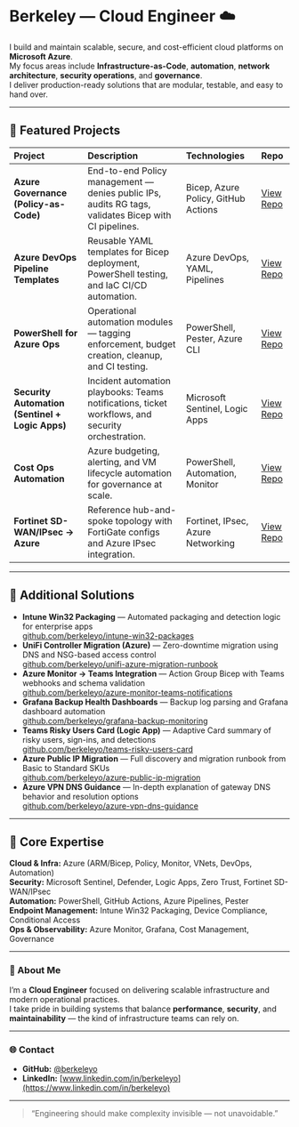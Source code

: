 # Berkeley — Cloud Engineer ☁️

I build and maintain scalable, secure, and cost-efficient cloud platforms on **Microsoft Azure**.  
My focus areas include **Infrastructure-as-Code**, **automation**, **network architecture**, **security operations**, and **governance**.  
I deliver production-ready solutions that are modular, testable, and easy to hand over.

---

## 🔹 Featured Projects

| Project | Description | Technologies | Repo |
|:--|:--|:--|:--|
| **Azure Governance (Policy-as-Code)** | End-to-end Policy management — denies public IPs, audits RG tags, validates Bicep with CI pipelines. | Bicep, Azure Policy, GitHub Actions | [View Repo](https://github.com/berkeleyo/azure-governance-policy-bicep) |
| **Azure DevOps Pipeline Templates** | Reusable YAML templates for Bicep deployment, PowerShell testing, and IaC CI/CD automation. | Azure DevOps, YAML, Pipelines | [View Repo](https://github.com/berkeleyo/azure-devops-pipeline-templates) |
| **PowerShell for Azure Ops** | Operational automation modules — tagging enforcement, budget creation, cleanup, and CI testing. | PowerShell, Pester, Azure CLI | [View Repo](https://github.com/berkeleyo/powershell-az-modules) |
| **Security Automation (Sentinel + Logic Apps)** | Incident automation playbooks: Teams notifications, ticket workflows, and security orchestration. | Microsoft Sentinel, Logic Apps | [View Repo](https://github.com/berkeleyo/sentinel-automation-playbooks) |
| **Cost Ops Automation** | Azure budgeting, alerting, and VM lifecycle automation for governance at scale. | PowerShell, Automation, Monitor | [View Repo](https://github.com/berkeleyo/azure-cost-ops-automation) |
| **Fortinet SD-WAN/IPsec → Azure** | Reference hub-and-spoke topology with FortiGate configs and Azure IPsec integration. | Fortinet, IPsec, Azure Networking | [View Repo](https://github.com/berkeleyo/fortinet-azure-sdwan-ipsec) |

---

## 🔸 Additional Solutions

- **Intune Win32 Packaging** — Automated packaging and detection logic for enterprise apps  
  [github.com/berkeleyo/intune-win32-packages](https://github.com/berkeleyo/intune-win32-packages)
- **UniFi Controller Migration (Azure)** — Zero-downtime migration using DNS and NSG-based access control  
  [github.com/berkeleyo/unifi-azure-migration-runbook](https://github.com/berkeleyo/unifi-azure-migration-runbook)
- **Azure Monitor → Teams Integration** — Action Group Bicep with Teams webhooks and schema validation  
  [github.com/berkeleyo/azure-monitor-teams-notifications](https://github.com/berkeleyo/azure-monitor-teams-notifications)
- **Grafana Backup Health Dashboards** — Backup log parsing and Grafana dashboard automation  
  [github.com/berkeleyo/grafana-backup-monitoring](https://github.com/berkeleyo/grafana-backup-monitoring)
- **Teams Risky Users Card (Logic App)** — Adaptive Card summary of risky users, sign-ins, and detections  
  [github.com/berkeleyo/teams-risky-users-card](https://github.com/berkeleyo/teams-risky-users-card)
- **Azure Public IP Migration** — Full discovery and migration runbook from Basic to Standard SKUs  
  [github.com/berkeleyo/azure-public-ip-migration](https://github.com/berkeleyo/azure-public-ip-migration)
- **Azure VPN DNS Guidance** — In-depth explanation of gateway DNS behavior and resolution options  
  [github.com/berkeleyo/azure-vpn-dns-guidance](https://github.com/berkeleyo/azure-vpn-dns-guidance)

---

## 🧰 Core Expertise

**Cloud & Infra:** Azure (ARM/Bicep, Policy, Monitor, VNets, DevOps, Automation)  
**Security:** Microsoft Sentinel, Defender, Logic Apps, Zero Trust, Fortinet SD-WAN/IPsec  
**Automation:** PowerShell, GitHub Actions, Azure Pipelines, Pester  
**Endpoint Management:** Intune Win32 Packaging, Device Compliance, Conditional Access  
**Ops & Observability:** Azure Monitor, Grafana, Cost Management, Governance

---

### 🧾 About Me

I’m a **Cloud Engineer** focused on delivering scalable infrastructure and modern operational practices.  
I take pride in building systems that balance **performance**, **security**, and **maintainability** — the kind of infrastructure teams can rely on.

---

### 🌐 Contact
- **GitHub:** [@berkeleyo](https://github.com/berkeleyo)  
- **LinkedIn:** [www.linkedin.com/in/berkeleyo](https://www.linkedin.com/in/berkeleyo)

---

> “Engineering should make complexity invisible — not unavoidable.”
